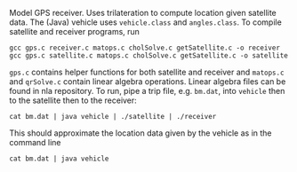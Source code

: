 Model GPS receiver. 
Uses trilateration to compute location given satellite data. 
The (Java) vehicle uses `vehicle.class` and `angles.class`. 
To compile satellite and receiver programs, run
```
gcc gps.c receiver.c matops.c cholSolve.c getSatellite.c -o receiver
gcc gps.c satellite.c matops.c cholSolve.c getSatellite.c -o satellite
```
`gps.c` contains helper functions for both satellite and receiver and `matops.c` and `qrSolve.c` contain linear algebra operations. 
Linear algebra files can be found in nla repository. 
To run, pipe a trip file, e.g. `bm.dat`, into `vehicle` then to the satellite then to the receiver:
```
cat bm.dat | java vehicle | ./satellite | ./receiver
```
This should approximate the location data given by the vehicle as in the command line 
```
cat bm.dat | java vehicle 
```
